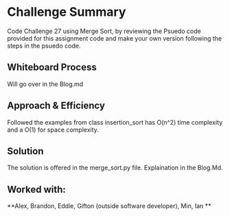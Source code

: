 # Challenge Summary
Code Challenge 27 using Merge Sort, by reviewing the Psuedo code provided for this assignment code and make your own version following the steps in the psuedo code.

## Whiteboard Process
Will go over in the Blog.md

## Approach & Efficiency
Followed the examples from class
insertion_sort has O(n^2) time complexity and a O(1) for space complexity.

## Solution
The solution is offered in the merge_sort.py file. Explaination in the Blog.Md.

## Worked with: 
**Alex, Brandon, Eddie, Gifton (outside software developer), Min, Ian **
